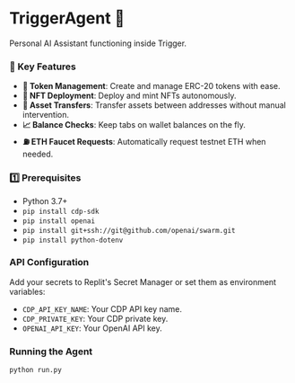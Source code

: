# TriggerAgent 🚀

Personal AI Assistant functioning inside Trigger.

### 🌟 Key Features

- **🤑 Token Management**: Create and manage ERC-20 tokens with ease.
- **🌟 NFT Deployment**: Deploy and mint NFTs autonomously.
- **💸 Asset Transfers**: Transfer assets between addresses without manual intervention.
- **📈 Balance Checks**: Keep tabs on wallet balances on the fly.
- **⛽ ETH Faucet Requests**: Automatically request testnet ETH when needed.

### 1️⃣ Prerequisites
- Python 3.7+
- `pip install cdp-sdk`
- `pip install openai`
- `pip install git+ssh://git@github.com/openai/swarm.git`
- `pip install python-dotenv`

### API Configuration
Add your secrets to Replit's Secret Manager or set them as environment variables:
- `CDP_API_KEY_NAME`: Your CDP API key name.
- `CDP_PRIVATE_KEY`: Your CDP private key.
- `OPENAI_API_KEY`: Your OpenAI API key.

### Running the Agent

```bash
python run.py
```